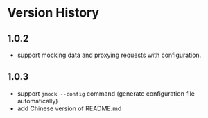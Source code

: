 # Version History

## 1.0.2

- support mocking data and proxying requests with configuration.

## 1.0.3

- support `jmock --config` command (generate configuration file automatically)
- add Chinese version of README.md
